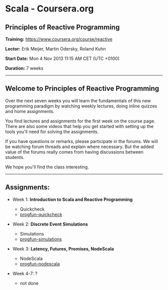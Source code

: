 # Scala - Coursera.org

## Principles of Reactive Programming

**Training:** https://www.coursera.org/course/reactive

**Lector:** Erik Meijer, Martin Odersky, Roland Kuhn

**Start Date:** Mon 4 Nov 2013 11:15 AM CET (UTC +0100)

**Duration:** 7 weeks

---------------------------------------------------------

## Welcome to Principles of Reactive Programming

Over the next seven weeks you will learn the fundamentals of this new programming paradigm by watching weekly lectures, doing inline quizzes and home assignments. 

 You find lectures and assignments for the first week on the course page. There are also some videos that help you get started with setting up the tools you'll need for solving the assignments.

 If you have questions or remarks, please participate in the forums. We will be watching forum threads and explain where necessary. But the added value of the forums really comes from having discussions between students. 

 We hope you'll find the class interesting.

---------------------------------------------------------

## Assignments:

* Week 1: **Introduction to Scala and Reactive Programming**
  * Quickcheck
  * [progfun-quickcheck](https://github.com/lu-ko/scala-coursera-reactive/tree/master/progfun-quickcheck)

* Week 2: **Discrete Event Simulations**
  * Simulations
  * [progfun-simulations](https://github.com/lu-ko/scala-coursera-reactive/tree/master/progfun-simulations)

* Week 3: **Latency, Futures, Promises, NodeScala**
  * NodeScala
  * [progfun-nodescala](https://github.com/lu-ko/scala-coursera-reactive/tree/master/progfun-nodescala)

* Week 4-7: ?
  * not done


